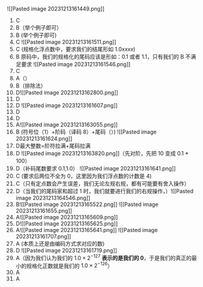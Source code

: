 ![[Pasted image 20231213161449.png]]
1. C
2. B（举个例子即可）
3. B (举个例子即可)
4. C
![[Pasted image 20231213161511.png]]
5. C (规格化浮点数中，要求我们的结尾形如 $1.0xxxx$)
6. B 原码中，我们的规格化的尾码应该是形如：$0.1$ 或者 $1.1$，只有我们的 B 不满足要求
![[Pasted image 20231213161546.png]]
7. C
8. A（）
9. B（排除法）
10. D![[Pasted image 20231213162800.png]]
11. D
12. D
![[Pasted image 20231213161607.png]]
13. D
14. D
15. A![[Pasted image 20231213163055.png]]
16. B (符号位（1）+阶码（译码 8）+尾码（）)
![[Pasted image 20231213161624.png]]
17. D最大整数=阶符拉满+尾码拉满
18. D ![[Pasted image 20231213163820.png]]（先对阶，先把 10 变成 0.1 * 100）
19. D（补码尾数要求 0.1,1.0）
![[Pasted image 20231213161641.png]]
20. C (要求后两位不全为 0，这里因为我们浮点数的计数是 4)
21. C（只有定点数会产生误差，我们无论左规右规，都有可能要有舍入操作）
22. D（当我们的尾码家和超过 1 时，我们就要进行我们的右规操作，）![[Pasted image 20231213164546.png]]
23. B![[Pasted image 20231213165522.png]]
![[Pasted image 20231213161655.png]]
24. A![[Pasted image 20231213165609.png]]
25. D![[Pasted image 20231213165625.png]]
26. A![[Pasted image 20231213165641.png]]
![[Pasted image 20231213161707.png]]
27. A (本质上还是由编码方式求对应的数)
28. D
![[Pasted image 20231213161719.png]]
29. A（因为我们认为我们的 $1.0\times2^{-127}$ **表示的是我们的 0**，于是我们的真正的最小的规格化正数就是我们的 $1.0 \times 2^{-126}$）
30. A
31. A
